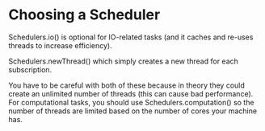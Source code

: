 # Choosing a Scheduler

Schedulers.io() is optional for IO-related tasks (and it caches and re-uses threads to increase efficiency). 

Schedulers.newThread() which simply creates a new thread for each subscription.

You have to be careful with both of these because in theory they could create an unlimited number of threads (this can cause bad performance). 
For computational tasks, you should use Schedulers.computation() so the number of threads are limited based on the number of cores your machine has.
